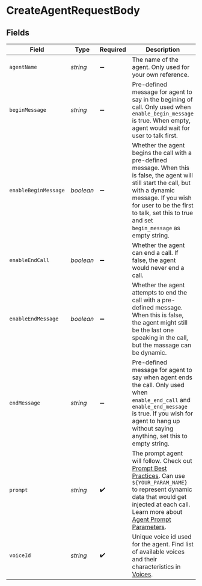 # CreateAgentRequestBody


## Fields

| Field                                                                                                                                                                                                                                                                     | Type                                                                                                                                                                                                                                                                      | Required                                                                                                                                                                                                                                                                  | Description                                                                                                                                                                                                                                                               | Example                                                                                                                                                                                                                                                                   |
| ------------------------------------------------------------------------------------------------------------------------------------------------------------------------------------------------------------------------------------------------------------------------- | ------------------------------------------------------------------------------------------------------------------------------------------------------------------------------------------------------------------------------------------------------------------------- | ------------------------------------------------------------------------------------------------------------------------------------------------------------------------------------------------------------------------------------------------------------------------- | ------------------------------------------------------------------------------------------------------------------------------------------------------------------------------------------------------------------------------------------------------------------------- | ------------------------------------------------------------------------------------------------------------------------------------------------------------------------------------------------------------------------------------------------------------------------- |
| `agentName`                                                                                                                                                                                                                                                               | *string*                                                                                                                                                                                                                                                                  | :heavy_minus_sign:                                                                                                                                                                                                                                                        | The name of the agent. Only used for your own reference.                                                                                                                                                                                                                  | Jarvis                                                                                                                                                                                                                                                                    |
| `beginMessage`                                                                                                                                                                                                                                                            | *string*                                                                                                                                                                                                                                                                  | :heavy_minus_sign:                                                                                                                                                                                                                                                        | Pre-defined message for agent to say in the begining of call. Only used when `enable_begin_message` is true. When empty, agent would wait for user to talk first.                                                                                                         | Hello there, how can I help you?                                                                                                                                                                                                                                          |
| `enableBeginMessage`                                                                                                                                                                                                                                                      | *boolean*                                                                                                                                                                                                                                                                 | :heavy_minus_sign:                                                                                                                                                                                                                                                        | Whether the agent begins the call with a pre-defined message. When this is false, the agent will still start the call, but with a dynamic message. If you wish for user to be the first to talk, set this to true and set `begin_message` as empty string.                | true                                                                                                                                                                                                                                                                      |
| `enableEndCall`                                                                                                                                                                                                                                                           | *boolean*                                                                                                                                                                                                                                                                 | :heavy_minus_sign:                                                                                                                                                                                                                                                        | Whether the agent can end a call. If false, the agent would never end a call.                                                                                                                                                                                             | true                                                                                                                                                                                                                                                                      |
| `enableEndMessage`                                                                                                                                                                                                                                                        | *boolean*                                                                                                                                                                                                                                                                 | :heavy_minus_sign:                                                                                                                                                                                                                                                        | Whether the agent attempts to end the call with a pre-defined message. When this is false, the agent might still be the last one speaking in the call, but the massage can be dynamic.                                                                                    | false                                                                                                                                                                                                                                                                     |
| `endMessage`                                                                                                                                                                                                                                                              | *string*                                                                                                                                                                                                                                                                  | :heavy_minus_sign:                                                                                                                                                                                                                                                        | Pre-defined message for agent to say when agent ends the call. Only used when `enable_end_call` and `enable_end_message` is true. If you wish for agent to hang up without saying anything, set this to empty string.                                                     | Hope you have a good day, goodbye.                                                                                                                                                                                                                                        |
| `prompt`                                                                                                                                                                                                                                                                  | *string*                                                                                                                                                                                                                                                                  | :heavy_check_mark:                                                                                                                                                                                                                                                        | The prompt agent will follow. Check out [Prompt Best Practices](/features/agent-prompt-guide). Can use `${YOUR_PARAM_NAME}` to represent dynamic data that would get injected at each call. Learn more about [Agent Prompt Parameters](/features/agent-prompt-parameter). | You are a marketing assistant. You help come up with creative content ideas and content like marketing emails, blog posts, tweets, ad copy and product descriptions. You respond concisely, with filler words in it.                                                      |
| `voiceId`                                                                                                                                                                                                                                                                 | *string*                                                                                                                                                                                                                                                                  | :heavy_check_mark:                                                                                                                                                                                                                                                        | Unique voice id used for the agent. Find list of available voices and their characteristics in [Voices](/features/voices).                                                                                                                                                | elevenlabs-xxcrwXReTKMHWjqi7Q27                                                                                                                                                                                                                                           |
